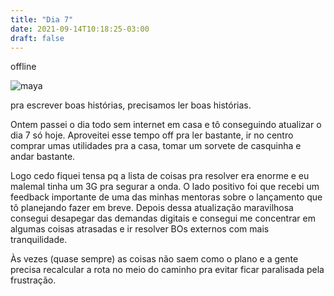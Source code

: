 ```yaml
---
title: "Dia 7"
date: 2021-09-14T10:18:25-03:00
draft: false
---
```


offline

![maya](/img/maya.jpeg)

pra escrever boas histórias, precisamos ler boas histórias. 

Ontem passei o dia todo sem internet em casa e tô conseguindo atualizar o dia 7 só hoje. Aproveitei esse tempo off pra ler bastante, ir no centro comprar umas utilidades pra a casa, tomar um sorvete de casquinha e andar bastante. 

Logo cedo fiquei tensa pq a lista de coisas pra resolver era enorme e eu malemal tinha um 3G pra segurar a onda. O lado positivo foi que recebi um feedback importante de uma das minhas mentoras sobre o lançamento que tô planejando fazer em breve. Depois dessa atualização maravilhosa consegui desapegar das demandas digitais e consegui me concentrar em algumas coisas atrasadas e ir resolver BOs externos com mais tranquilidade.

Às vezes (quase sempre) as coisas não saem como o plano e a gente precisa recalcular a rota no meio do caminho pra evitar ficar paralisada pela frustração. 